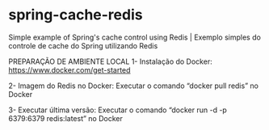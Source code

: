 # spring-cache-redis
Simple example of Spring's cache control using Redis | Exemplo simples do controle de cache do Spring utilizando Redis

PREPARAÇÃO DE AMBIENTE LOCAL
1- Instalação do Docker:
https://www.docker.com/get-started

2- Imagem do Redis no Docker:
Executar o comando “docker pull redis” no Docker

3- Executar última versão:
Executar o comando “docker run -d -p 6379:6379 redis:latest” no Docker

